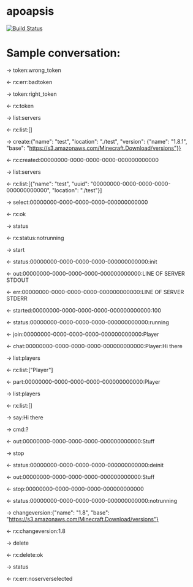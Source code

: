 apoapsis
========

[![Build Status](https://travis-ci.org/robotbrain/apoapsis.svg?branch=master)](https://travis-ci.org/robotbrain/apoapsis)

# Sample conversation:
-> token:wrong_token

<- rx:err:badtoken

-> token:right_token

<- rx:token



-> list:servers

<- rx:list:[]

-> create:{"name": "test", "location": "./test", "version": {"name": "1.8.1", "base": "https://s3.amazonaws.com/Minecraft.Download/versions"}}

<- rx:created:00000000-0000-0000-0000-000000000000


-> list:servers

<- rx:list:[{"name": "test", "uuid": "00000000-0000-0000-0000-000000000000", "location": "./test"}]


-> select:00000000-0000-0000-0000-000000000000

<- rx:ok

-> status

<- rx:status:notrunning


-> start

<- status:00000000-0000-0000-0000-000000000000:init

<- out:00000000-0000-0000-0000-000000000000:LINE OF SERVER STDOUT

<- err:00000000-0000-0000-0000-000000000000:LINE OF SERVER STDERR

<- started:00000000-0000-0000-0000-000000000000:100

<- status:00000000-0000-0000-0000-000000000000:running

<- join:00000000-0000-0000-0000-000000000000:Player

<- chat:00000000-0000-0000-0000-000000000000:Player:Hi there

-> list:players

<- rx:list:["Player"]

<- part:00000000-0000-0000-0000-000000000000:Player

-> list:players

<- rx:list:[]


-> say:Hi there

-> cmd:?

<- out:00000000-0000-0000-0000-000000000000:Stuff

-> stop

<- status:00000000-0000-0000-0000-000000000000:deinit

<- out:00000000-0000-0000-0000-000000000000:Stuff

<- stop:00000000-0000-0000-0000-000000000000

<- status:00000000-0000-0000-0000-000000000000:notrunning


-> changeversion:{"name": "1.8", "base": "https://s3.amazonaws.com/Minecraft.Download/versions"}

<- rx:changeversion:1.8


-> delete

<- rx:delete:ok

-> status

<- rx:err:noserverselected
